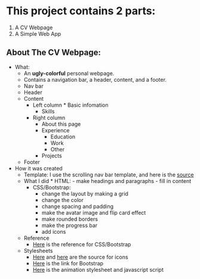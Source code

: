 # This project contains 2 parts:
1. A CV Webpage
2. A Simple Web App

## About The CV Webpage:
- What:
    - An **ugly-colorful** personal webpage.
    - Contains a navigation bar, a header, content, and a footer.
	- Nav bar
	- Header
	- Content
	    - Left column
	            * Basic infomation
		    *  Skills
	    - Right column
		    - About this page
		    - Experience
		        - Education
		        - Work
		        - Other
		    - Projects
	- Footer
- How it was created
    - Template: I use the scrolling nav bar template, and here is the [source](https://startbootstrap.com/templates/scrolling-nav/)
    - What I did
            * HTML: 
	        - make headings and paragraphs
	        - fill in content
	    * CSS/Bootstrap:
	        - change the layout by making a grid
	        - change the color
	        - change spacing and padding
	        - make the avatar image and flip card effect
	        - make rounded borders
	        - make the progress bar
	        - add icons
    - Reference
	    - [Here](https://www.w3schools.com) is the reference for CSS/Bootstrap
    - Stylesheets
	    - [Here](https://use.fontawesome.com/releases/v5.7.0/css/all.css) and
[here](https://cdnjs.cloudflare.com/ajax/libs/font-awesome/4.7.0/css/font-awesome.min.css)
are the source for icons
	    - [Here](https://maxcdn.bootstrapcdn.com/bootstrap/4.3.1/css/bootstrap.min.css)
 is the link for Bootstrap
	    - [Here](http://michalsnik.github.io/aos/) is the animation 
stylesheet and javascript script
